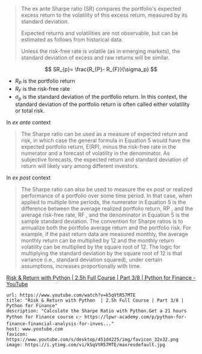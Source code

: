 
> The ex ante Sharpe ratio (SR) compares the portfolio's expected excess return to the volatility of this excess return, measured by its standard deviation. 
> 
> Expected returns and volatilities are not observable, but can be estimated as follows from historical data. 
> 
> Unless the risk-free rate is volatile (as in emerging markets), the standard deviation of excess and raw returns will be similar.


$$
SR_{p}= \frac{R_{P}- R_{F}}{\sigma_p}
$$
- $R_P$ is the portfolio return
- $R_F$ is the risk-free rate
- $\sigma_p$ is the standard deviation of the portfolio return. In this context, the standard deviation of the portfolio return is often called either volatility or total risk.

In $ex\ ante$ context
> The Sharpe ratio can be used as a measure of expected return and risk, in which case the general formula in Equation 5 would have the expected portfolio return, E(RP), minus the risk-free rate in the numerator and a forecast of volatility in the denominator. As subjective forecasts, the expected return and standard deviation of return will likely vary among different investors.

In $ex\ post$ context
> The Sharpe ratio can also be used to measure the ex post or realized performance of a portfolio over some time period. In that case, when applied to multiple time periods, the numerator in Equation 5 is the difference between the average realized portfolio return, RP , and the average risk-free rate, RF , and the denominator in Equation 5 is the sample standard deviation. The convention for Sharpe ratios is to annualize both the portfolio average return and the portfolio risk. For example, if the past return data are measured monthly, the average monthly return can be multiplied by 12 and the monthly return volatility can be multiplied by the square root of 12. The logic for multiplying the standard deviation by the square root of 12 is that variance (i.e., standard deviation squared), under certain assumptions, increases proportionally with time.



[Risk & Return with Python | 2.5h Full Course | Part 3/8 | Python for Finance - YouTube](https://www.youtube.com/watch?v=k5qVtR57MTE)
```cardlink
url: https://www.youtube.com/watch?v=k5qVtR57MTE
title: "Risk & Return with Python  | 2.5h Full Course | Part 3/8 | Python for Finance"
description: "Calculate the Sharpe Ratio with Python.Get a 21 hours Python for Finance course 👉 https://lpwr-academy.com/p/python-for-finance-financial-analysis-for-inves..."
host: www.youtube.com
favicon: https://www.youtube.com/s/desktop/451d4225/img/favicon_32x32.png
image: https://i.ytimg.com/vi/k5qVtR57MTE/maxresdefault.jpg
```
